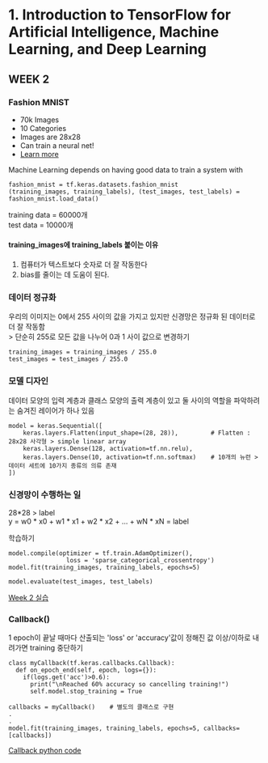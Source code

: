 # 1. Introduction to TensorFlow for Artificial Intelligence, Machine Learning, and Deep Learning

## WEEK 2

### Fashion MNIST
- 70k Images
- 10 Categories
- Images are 28x28
- Can train a neural net!
- [Learn more](https://github.com/zalandoresearch/fashion-mnist)

Machine Learning depends on having good data to train a system with<br>

```
fashion_mnist = tf.keras.datasets.fashion_mnist
(training_images, training_labels), (test_images, test_labels) = fashion_mnist.load_data()
```

training data = 60000개<br>
test data = 10000개<br>

#### training_images에 training_labels 붙이는 이유
1. 컴퓨터가 텍스트보다 숫자로 더 잘 작동한다
2. bias를 줄이는 데 도움이 된다.

### 데이터 정규화
우리의 이미지는 0에서 255 사이의 값을 가지고 있지만 신경망은 정규화 된 데이터로 더 잘 작동함 <br>\> 단순히 255로 모든 값을 나누어 0과 1 사이 값으로 변경하기
```
training_images = training_images / 255.0
test_images = test_images / 255.0
```

### 모델 디자인
데이터 모양의 입력 계층과 클래스 모양의 출력 계층이 있고 둘 사이의 역할을 파악하려는 숨겨진 레이어가 하나 있음
```
model = keras.Sequential([
    keras.layers.Flatten(input_shape=(28, 28)),         # Flatten : 28x28 사각형 > simple linear array
    keras.layers.Dense(128, activation=tf.nn.relu),
    keras.layers.Dense(10, activation=tf.nn.softmax)    # 10개의 뉴런 > 데이터 세트에 10가지 종류의 의류 존재
])
```
### 신경망이 수행하는 일
28*28 > label<br>
y = w0 * x0 + w1 * x1 + w2 * x2 + ... + wN * xN = label<br>

학습하기
```
model.compile(optimizer = tf.train.AdamOptimizer(),
                loss = 'sparse_categorical_crossentropy')
model.fit(training_images, training_labels, epochs=5)

model.evaluate(test_images, test_labels)
```

[Week 2 실습](https://colab.research.google.com/github/lmoroney/dlaicourse/blob/master/Course%201%20-%20Part%204%20-%20Lesson%202%20-%20Notebook.ipynb#scrollTo=WzlqsEzX9s5P)

### Callback()
1 epoch이 끝날 때마다 산출되는 'loss' or 'accuracy'값이 정해진 값 이상/이하로 내려가면 training 중단하기
```
class myCallback(tf.keras.callbacks.Callback):
  def on_epoch_end(self, epoch, logs={}):
    if(logs.get('acc')>0.6):
      print("\nReached 60% accuracy so cancelling training!")
      self.model.stop_training = True

callbacks = myCallback()    # 별도의 클래스로 구현
.
.
model.fit(training_images, training_labels, epochs=5, callbacks=[callbacks])
```

[Callback python code](https://colab.research.google.com/github/lmoroney/dlaicourse/blob/master/Course%201%20-%20Part%204%20-%20Lesson%204%20-%20Notebook.ipynb#scrollTo=N9-BCmi15L93)
